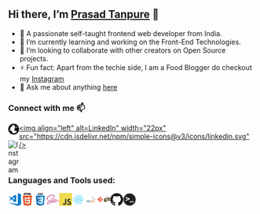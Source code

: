 ## Hi there, I’m [Prasad Tanpure][website] 👋

- 👀 A passionate self-taught frontend web developer from India. 
- 🌱 I’m currently learning and working on the Front-End Technologies.
- 💞️ I’m looking to collaborate with other creators on Open Source projects.
- ⚡ Fun fact: Apart from the techie side, I am a Food Blogger do checkout my [Instagram][instagram] 
- 💬 Ask me about anything [here][issues]

### Connect with me 📫

[<img align="left" alt="prasadt2704.github.io" width="22px" src="https://raw.githubusercontent.com/iconic/open-iconic/master/svg/globe.svg" />][website]
[<img align="left" alt=LinkedIn" width="22px" src="https://cdn.jsdelivr.net/npm/simple-icons@v3/icons/linkedin.svg" />][linkedin]
[<img align="left" alt="Instagram" width="22px" src="https://cdn.jsdelivr.net/npm/simple-icons@v3/icons/instagram.svg" />][instagram]

<br />

### Languages and Tools used:

[<img align="left" alt="Visual Studio Code" width="26px" src="https://raw.githubusercontent.com/github/explore/80688e429a7d4ef2fca1e82350fe8e3517d3494d/topics/visual-studio-code/visual-studio-code.png" />][visualstudio]
[<img align="left" alt="HTML5" width="26px" src="https://raw.githubusercontent.com/github/explore/80688e429a7d4ef2fca1e82350fe8e3517d3494d/topics/html/html.png" />][html]
[<img align="left" alt="CSS3" width="26px" src="https://raw.githubusercontent.com/github/explore/80688e429a7d4ef2fca1e82350fe8e3517d3494d/topics/css/css.png" />][css]
[<img align="left" alt="Sass" width="26px" src="https://raw.githubusercontent.com/github/explore/80688e429a7d4ef2fca1e82350fe8e3517d3494d/topics/sass/sass.png" />][sass]
[<img align="left" alt="JavaScript" width="26px" src="https://raw.githubusercontent.com/github/explore/80688e429a7d4ef2fca1e82350fe8e3517d3494d/topics/javascript/javascript.png" />][js]
[<img align="left" alt="React" width="26px" src="https://raw.githubusercontent.com/github/explore/80688e429a7d4ef2fca1e82350fe8e3517d3494d/topics/react/react.png" />][react]
[<img align="left" alt="MySQL" width="26px" src="https://raw.githubusercontent.com/github/explore/80688e429a7d4ef2fca1e82350fe8e3517d3494d/topics/mysql/mysql.png" />][mysql]
[<img align="left" alt="Git" width="26px" src="https://raw.githubusercontent.com/github/explore/80688e429a7d4ef2fca1e82350fe8e3517d3494d/topics/git/git.png" />][git]
[<img align="left" alt="GitHub" width="26px" src="https://raw.githubusercontent.com/github/explore/78df643247d429f6cc873026c0622819ad797942/topics/github/github.png" />][github]
[<img align="left" alt="Terminal" width="26px" src="https://raw.githubusercontent.com/github/explore/80688e429a7d4ef2fca1e82350fe8e3517d3494d/topics/terminal/terminal.png" />][terminal]


[issues]: https://github.com/prasadt2704/prasadt2704/issues
[website]: https://prasadt2704.github.io/
[instagram]: https://instagram.com/i.am_prasad
[linkedin]: https://linkedin.com/in/prasad-tanpure
[visualstudio]: https://code.visualstudio.com/docs
[html]: https://developer.mozilla.org/en-US/docs/Web/HTML
[css]: https://developer.mozilla.org/en-US/docs/Web/CSS
[sass]: https://sass-lang.com/documentation
[js]: https://developer.mozilla.org/en-US/docs/Web/JavaScript
[react]: https://reactjs.org/docs/getting-started.html
[mysql]: https://dev.mysql.com/doc/refman/8.0/en/database-use.html
[git]: https://git-scm.com/doc
[github]: https://github.com/prasadt2704
[terminal]: https://docs.microsoft.com/en-us/windows/terminal/
